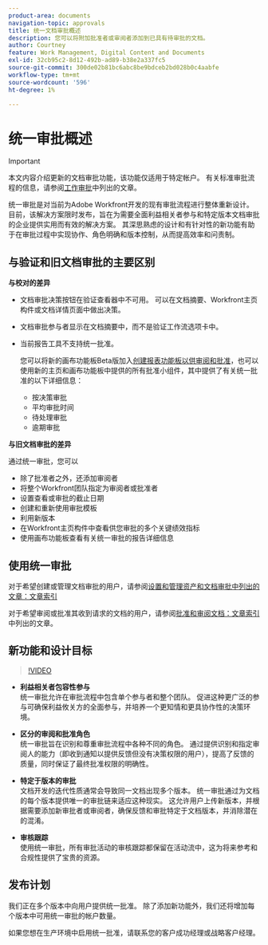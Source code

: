 ```yaml
---
product-area: documents
navigation-topic: approvals
title: 统一文档审批概述
description: 您可以将附加批准者或审阅者添加到已具有待审批的文档。
author: Courtney
feature: Work Management, Digital Content and Documents
exl-id: 32cb95c2-8d12-492b-ad89-b38e2a337fc5
source-git-commit: 300de02b81bc6abc8be9bdceb2bd028b0c4aabfe
workflow-type: tm+mt
source-wordcount: '596'
ht-degree: 1%

---
```


# 统一审批概述

>[!IMPORTANT]
>
>本文内容介绍更新的文档审批功能，该功能仅适用于特定帐户。 有关标准审批流程的信息，请参阅[工作审批](/help/quicksilver/review-and-approve-work/manage-approvals/manage-approvals.md)中列出的文章。

统一审批是对当前为Adobe Workfront开发的现有审批流程进行整体重新设计。 目前，该解决方案限时发布，旨在为需要全面利益相关者参与和特定版本文档审批的企业提供实用而有效的解决方案。 其深思熟虑的设计和有针对性的新功能有助于在审批过程中实现协作、角色明确和版本控制，从而提高效率和问责制。

## 与验证和旧文档审批的主要区别

**与校对的差异**

* 文档审批决策按钮在验证查看器中不可用。 可以在文档摘要、Workfront主页构件或文档详情页面中做出决策。
* 文档审批参与者显示在文档摘要中，而不是验证工作流选项卡中。
* 当前报告工具不支持统一批准。

  您可以将新的画布功能板Beta版加入[创建报表功能板以供审阅和批准](/help/quicksilver/review-and-approve-work/document-reviews-and-approvals/create-review-and-approval-dashboard.md)，也可以使用新的主页和画布功能板中提供的所有批准小组件，其中提供了有关统一批准的以下详细信息：

   * 按决策审批
   * 平均审批时间
   * 待处理审批
   * 逾期审批

**与旧文档审批的差异**

通过统一审批，您可以

* 除了批准者之外，还添加审阅者
* 将整个Workfront团队指定为审阅者或批准者
* 设置查看或审批的截止日期
* 创建和重新使用审批模板
* 利用新版本
* 在Workfront主页构件中查看供您审批的多个关键绩效指标
* 使用画布功能板查看有关统一审批的报告详细信息

## 使用统一审批

对于希望创建或管理文档审批的用户，请参阅[设置和管理资产和文档审批中列出的文章：文章索引](/help/quicksilver/review-and-approve-work/document-reviews-and-approvals/manage-document-approvals/set-up-and-manage-doc-asset-approvals-toc.md)

对于希望审阅或批准其收到请求的文档的用户，请参阅[批准和审阅文档：文章索引](/help/quicksilver/review-and-approve-work/document-reviews-and-approvals/review-and-approve-documents/review-documents-toc.md)中列出的文章。

## 新功能和设计目标

>[!VIDEO](https://video.tv.adobe.com/v/3420544/)

* **利益相关者包容性参与**\
    统一审批允许在审批流程中包含单个参与者和整个团队。 促进这种更广泛的参与可确保利益攸关方的全面参与，并培养一个更知情和更具协作性的决策环境。

* **区分的审阅和批准角色**\
     统一审批旨在识别和尊重审批流程中各种不同的角色。 通过提供识别和指定审阅人的能力（即收到通知以提供反馈但没有决策权限的用户），提高了反馈的质量，同时保证了最终批准权限的明确性。

* **特定于版本的审批**\
    文档开发的迭代性质通常会导致同一文档出现多个版本。 统一审批通过为文档的每个版本提供唯一的审批链来适应这种现实。 这允许用户上传新版本，并根据需要添加新审批者或审阅者，确保反馈和审批特定于文档版本，并消除潜在的混淆。

* **审核跟踪**\
    使用统一审批，所有审批活动的审核跟踪都保留在活动流中，这为将来参考和合规性提供了宝贵的资源。

## 发布计划

我们正在多个版本中向用户提供统一批准。 除了添加新功能外，我们还将增加每个版本中可用统一审批的帐户数量。

如果您想在生产环境中启用统一批准，请联系您的客户成功经理或战略客户经理。


